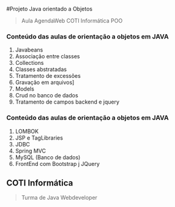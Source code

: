 #Projeto Java orientado a Objetos
> Aula AgendaWeb COTI Informática POO
### Conteúdo das aulas de orientação a objetos em JAVA
1. Javabeans
2. Associação entre classes
3. Collections
4. Classes abstratadas
5. Tratamento de excessões
6. Gravação em arquivos]
6. Models
7. Crud no banco de dados
8. Tratamento de campos backend e jquery

### Conteúdo das aulas de orientação a objetos em JAVA
1. LOMBOK
2. JSP e TagLibraries
3. JDBC
4. Spring MVC
5. MySQL (Banco de dados)
6. FrontEnd com Bootstrap j JQuery
## COTI Informática
> Turma de Java Webdeveloper